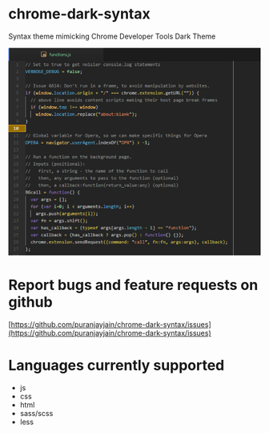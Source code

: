 # chrome-dark-syntax
Syntax theme mimicking Chrome Developer Tools Dark Theme

![Demo](https://raw.githubusercontent.com/puranjayjain/chrome-dark-syntax/master/demo.png)

# Report bugs and feature requests on github

[https://github.com/puranjayjain/chrome-dark-syntax/issues](https://github.com/puranjayjain/chrome-dark-syntax/issues)

# Languages currently supported

- js
- css
- html
- sass/scss
- less
